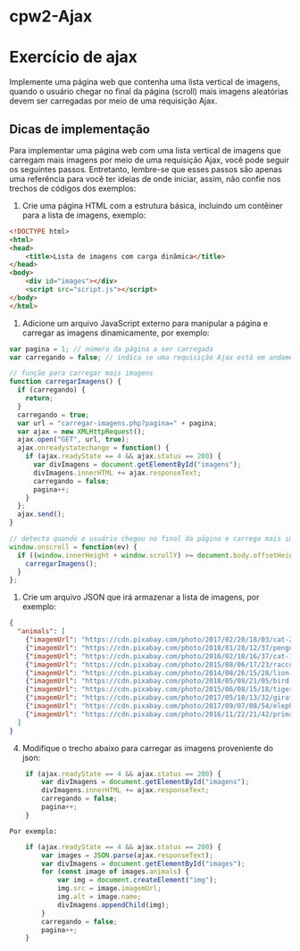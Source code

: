 # cpw2-Ajax
# Exercício de ajax

Implemente uma página web que contenha uma lista vertical de imagens, quando o
usuário chegar no final da página (scroll) mais imagens aleatórias devem ser 
carregadas por meio de uma requisição Ajax.

## Dicas de implementação

Para implementar uma página web com uma lista vertical de imagens que carregam
mais imagens por meio de uma requisição Ajax, você pode seguir os seguintes
passos. Entretanto, lembre-se que esses passos são apenas uma referência para
você ter ideias de onde iniciar, assim, não confie nos trechos de códigos dos
exemplos:

1. Crie uma página HTML com a estrutura básica, incluindo um contêiner para a
   lista de imagens, exemplo:

```html
<!DOCTYPE html>
<html>
<head>
	<title>Lista de imagens com carga dinâmica</title>
</head>
<body>
	<div id="images"></div>
	<script src="script.js"></script>
</body>
</html>
```

1. Adicione um arquivo JavaScript externo para manipular a página e carregar as
   imagens dinamicamente, por exemplo:

```javascript
var pagina = 1; // número da página a ser carregada
var carregando = false; // indica se uma requisição Ajax está em andamento

// função para carregar mais imagens
function carregarImagens() {
  if (carregando) {
    return;
  }
  carregando = true;
  var url = "carregar-imagens.php?pagina=" + pagina;
  var ajax = new XMLHttpRequest();
  ajax.open("GET", url, true);
  ajax.onreadystatechange = function() {
    if (ajax.readyState == 4 && ajax.status == 200) {
      var divImagens = document.getElementById("imagens");
      divImagens.innerHTML += ajax.responseText;
      carregando = false;
      pagina++;
    }
  };
  ajax.send();
}

// detecta quando o usuário chegou no final da página e carrega mais imagens
window.onscroll = function(ev) {
  if ((window.innerHeight + window.scrollY) >= document.body.offsetHeight) {
    carregarImagens();
  }
};
```

1. Crie um arquivo JSON que irá armazenar a lista de imagens, por exemplo:

```json
{
  "animals": [
    {"imagemUrl": "https://cdn.pixabay.com/photo/2017/02/20/18/03/cat-2083492_960_720.jpg", "name": "Gato"},
    {"imagemUrl": "https://cdn.pixabay.com/photo/2018/01/28/12/37/penguin-3112331_960_720.jpg", "name": "Pinguim"},
    {"imagemUrl": "https://cdn.pixabay.com/photo/2016/02/10/16/37/cat-1192026_960_720.jpg", "name": "Gato 2"},
    {"imagemUrl": "https://cdn.pixabay.com/photo/2015/08/06/17/23/raccoon-879488_960_720.jpg", "name": "Guaxinim"},
    {"imagemUrl": "https://cdn.pixabay.com/photo/2014/08/26/15/28/lion-428177_960_720.jpg", "name": "Leão"},
    {"imagemUrl": "https://cdn.pixabay.com/photo/2018/05/09/21/05/bird-3385271_960_720.jpg", "name": "Pássaro"},
    {"imagemUrl": "https://cdn.pixabay.com/photo/2015/06/08/15/18/tiger-801609_960_720.jpg", "name": "Tigre"},
    {"imagemUrl": "https://cdn.pixabay.com/photo/2017/05/18/13/32/giraffe-2320562_960_720.jpg", "name": "Girafa"},
    {"imagemUrl": "https://cdn.pixabay.com/photo/2017/09/07/08/54/elephant-2726022_960_720.jpg", "name": "Elefante"},
    {"imagemUrl": "https://cdn.pixabay.com/photo/2016/11/22/21/42/primate-1853558_960_720.jpg", "name": "Macaco"}
  ]
}
```

4. Modifique o trecho abaixo para carregar as imagens proveniente do json:

```javascript
    if (ajax.readyState == 4 && ajax.status == 200) {
        var divImagens = document.getElementById("imagens");
        divImagens.innerHTML += ajax.responseText;
        carregando = false;
        pagina++;
    }
```

    Por exemplo:

```javascript
    if (ajax.readyState == 4 && ajax.status == 200) {
        var images = JSON.parse(ajax.responseText);
        var divImagens = document.getElementById("images");
        for (const image of images.animals) {
            var img = document.createElement("img");
            img.src = image.imagemUrl;
            img.alt = image.name;
            divImagens.appendChild(img);
        }
        carregando = false;
        pagina++;
    }
```
